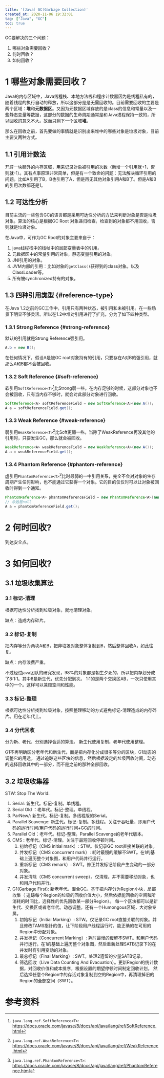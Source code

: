 ```yaml
---
title: '[Java] GC(Garbage Collection)'
created_at: 2020-11-06 19:32:01
tag: ["Java", "GC"]
toc: true
---
```


GC要解决的三个问题：
1. 哪些对象需要回收？
2. 何时回收？
3. 如何回收？

# 1 哪些对象需要回收？

Java的内存区域中，Java线程栈、本地方法栈和程序计数器因为是线程私有的，随着线程的执行自动的释放，所以这部分是是无需回收的。目前需要回收的主要是两个区域：**堆**和**元数据区**。又因为元数据区域存放的是class的信息和常量以及一些静态变量等数据，这部分的数据的生命周期通常是和Java进程保持一致的，所以回收的意义不大。故而只剩下一个区域**堆**。

那么在回收之前，首先要做的事情就是识别出来堆中的哪些对象是垃圾对象，目前主要又两种方式。

## 1.1 引用计数法

开辟一块额外的内存区域，用来记录对象被引用的次数（新增一个引用就+1，否则就-1）。其有点事原理非常简单，但是有一个致命的问题：无法解决循环引用的问题。比如A引用了B，B也引用了A，但是再无其他对象引用A和B了。但是A和B的引用次数都还是1。

## 1.2 可达性分析

目前主流的一些包含GC的语言都是采用可达性分析的方法来判断对象是否是垃圾对象。算法的核心是根据GC Root 对象递归检查，检查到的对象都不用回收，否则就是垃圾对象。

在Java中，可作为GC Root的对象主要来自于：
1. java线程栈中的栈帧中的局部变量表中的引用。
2. 元数据区中的常量引用的对象，静态变量引用的对象。
3. JNI引用的对象。
4. JVM内部的引用：比如对象的`getClass()`获得到的class对象。以及ClassLoader等。
5. 所有被synchronized持有的对象。

## 1.3 四种引用类型 {#reference-type}

在Java 1.2之前的GC工作中，引用只有两种状态，被引用和未被引用。在一些场景下明显不够灵活。所以在1.2中堆对引用进行了扩充，分为了如下四种类型。

### 1.3.1 Strong Reference {#strong-reference}

默认的引用就是Strong Reference强引用。
```java
A.b = new B();
```
在任何情况下，假设A是被GC root对象持有的引用，只要存在A对B的强引用，就那么A和B都不会被回收。

### 1.3.2 Soft Reference {#soft-reference}

软引用`SoftReference<T>`[^soft-reference]比Strong弱一些，在内存足够的时候，这部分对象也不会被回收，只有当内存不够时，就会对此部分对象进行回收。

```java
SoftReference<A> softReferenceField = new SoftReference<A>(new A());
A a = softReferenceField.get();
```

### 1.3.3 Weak Reference {#weak-reference}

弱引用`WeakReference<T>`[^weak-reference]比Soft更弱一些。当除了WeakReference再没其他的引用时，只要发生GC，那么就会被回收。

```java
WeakReference<A> weakReferenceField = new WeakReference<A>(new A());
A a = weakReferenceField.get();
```

### 1.3.4 Phantom Reference {#phantom-reference}

虚引用`PhantomReference<T>`[^phantom-reference]比时最弱的一中引用关系，完全不会对对象的生存周期产生任何影响，也不能通过它获得一个对象。它的目的仅仅时可以让对象被回收时得到一个通知。

```java
PhantomReference<A> phantomReferenceField = new PhantomReference<A>(new A());
// 永远是null
A a = phantomReferenceField.get();
```

# 2 何时回收?

到达安全点。

# 3 如何回收?

## 3.1 垃圾收集算法

### 3.1 标记-清理

根据可达性分析找到垃圾对象，就地清理对象。

缺点：造成内存碎片。

### 3.2 标记-复制

把内存等分为两块A和B，把非垃圾对象整体复制到B，然后整体回收A，如此往复。

缺点：内存浪费严重。

不过经过java团队的研究发现，98%的对象都是朝生夕死的，所以把内存划分成了8:1:1。其中8是新生代，优先分配到次。
1:1的是两个交换区AB，一次只使用其中的一个。这样可以兼顾空间和性能。

### 3.3 标记-整理

根据可达性分析找到垃圾对象，按照整理移动的方式避免标记-清理造成的内存碎片。用在老年代上。

### 3.4 分代回收

分为新、老代，分别选择合适的算法。
新生代使用复制，老年代使用整理。

G1不再明确区分老年代和新生代，而是把内存化分成很多等分的区块，G1动态的调整它的用途。
通过追踪这些区块的信息，然后根据设定的垃圾回收时间，动态的选择回收其中的一部分，而不是之前的那种全部回收。

## 3.2 垃圾收集器

STW: Stop The World.

1. Serial: 新生代。标记-复制。单线程。
2. Serial Old ：老年代。标记-整理。单线程。
3. ParNew/: 新生代。标记-复制。多线程版的Serial。
4. Parallel Scavenge: 新生代。标记-复制。多线程。关注于吞吐量，即用户代码的运行时间/用户代码的运行时间+GC的时间。
5. Parallel Old：老年代。标记-整理。Parallel Scavenge的老年代版本。
6. CMS : 老年代。标记-清理。关注于最短回收停顿时间。
    1. 初始标记（CMS initial mark）: STW。仅记录GC root直接关联的对象。
    2. 并发标记（CMS concurrent mark）: 耗时最慢的缓解不SWT。在1的基础上遍历整个对象图，和用户代码并行运行。
    3. 重新标记（CMS remark）: SWT。修正并发标记阶段产生变动的一部分对象。
    4. 并发清除（CMS concurrent sweep）。仅清理，并不需要移动对象，也和用户代码并行。
7. G1(Garbage First): 新老年代。混合GC。基于把内存分为Region小块，局部收集（
追踪每个Region的垃圾的回收价值大小，然后依据能回收的空间和所消耗的时间比，选择性的优先回收某一部分Region）。
每一个区块都可以是新生代、交换区或者老年代。动态调整。还有一个Humongous区域，大对象专属。
    1. 初始标记（Initial Marking）: STW。仅记录GC root直接关联的对象。并且修改TAMS指针的值，让下阶段用户线程运行时，能正确的在可用的Region中分配对象。
    2. 并发标记（Concurrent Marking）: 耗时最慢的缓解不SWT。和用户代码并行运行。在1的基础上遍历整个对象图，然后重新处理SATB记录下的在并发时有引用变动的对象。
    3. 最总标记（Final Marking）: SWT。处理2遗留的少量SATB记录。
    4. 筛选回收（Live Data Counting And Evacuation）。更新Region的统计数据，对回收价值和成本排序，根据设置的期望停顿时间制定回收计划。
    然后选择任意个Region中的存活对象复制到空的Region中，再清理掉旧的Region的全部空间（SWT）。



# 参考资料

[^soft-reference]: `java.lang.ref.SoftReference<T>`: <https://docs.oracle.com/javase/8/docs/api/java/lang/ref/SoftReference.html> 
[^weak-reference]: `java.lang.ref.WeakReference<T>`: <https://docs.oracle.com/javase/8/docs/api/java/lang/ref/WeakReference.html> 
[^phantom-reference]: `java.lang.ref.PhantomReference<T>`: <https://docs.oracle.com/javase/8/docs/api/java/lang/ref/PhantomReference.html> 
